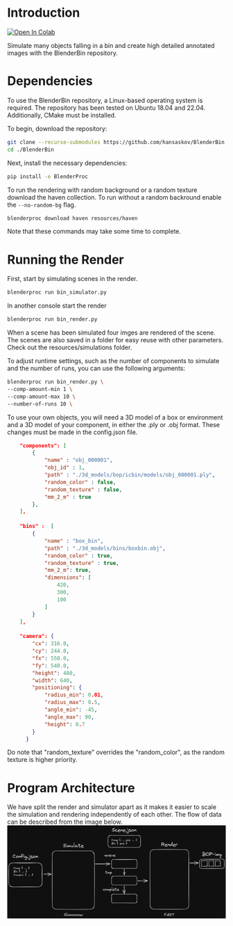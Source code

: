 # Introduction

[![Open In Colab](https://colab.research.google.com/assets/colab-badge.svg)](https://colab.research.google.com/github/hansaskov/BlenderBin2/blob/master/examples/colab.ipynb)

Simulate many objects falling in a bin and create high detailed annotated images with the BlenderBin repository.

# Dependencies

To use the BlenderBin repository, a Linux-based operating system is required. The repository has been tested on Ubuntu 18.04 and 22.04. Additionally, CMake must be installed.

To begin, download the repository:

```bash
git clone --recurse-submodules https://github.com/hansaskov/BlenderBin
cd ./BlenderBin
```

Next, install the necessary dependencies:

```bash
pip install -e BlenderProc
```

To run the rendering with random background or a random texture download the haven collection. To run without a random backround enable the `--no-random-bg` flag.

```bash
blenderproc download haven resources/haven
```

Note that these commands may take some time to complete.

# Running the Render

First, start by simulating scenes in the render.

```bash
blenderproc run bin_simulator.py
```

In another console start the render

```bash
blenderproc run bin_render.py
```

When a scene has been simulated four imges are rendered of the scene. The scenes are also saved in a folder for easy reuse with other parameters. Check out the resources/simulations folder.

To adjust runtime settings, such as the number of components to simulate and the number of runs, you can use the following arguments:

```bash
blenderproc run bin_render.py \
--comp-amount-min 1 \
--comp-amount-max 10 \
--number-of-runs 10 \
```

To use your own objects, you will need a 3D model of a box or environment and a 3D model of your component, in either the .ply or .obj format. These changes must be made in the config.json file.

```json
    "components": [
        {
            "name" : "obj_000001",
            "obj_id" : 1,
            "path" : "./3d_models/bop/icbin/models/obj_000001.ply",
            "random_color" : false,
            "random_texture" : false,
            "mm_2_m" : true
        },
    ],

    "bins" :  [
        {
            "name" : "box_bin",
            "path" : "./3d_models/bins/boxbin.obj",
            "random_color" : true, 
            "random_texture" : true,
            "mm_2_m": true,
            "dimensions": [
                420,
                300,
                100
            ]
        }
    ],

    "camera": {
        "cx": 316.0,
        "cy": 244.0,
        "fx": 550.0,
        "fy": 540.0,
        "height": 480,
        "width": 640,
        "positioning": {
            "radius_min": 0.01,
            "radius_max": 0.5,
            "angle_min": -45,
            "angle_max": 90,
            "height": 0.7
        }
      }
```

Do note that "random_texture" overrides the "random_color", as the random texture is higher priority.

# Program Architecture

We have split the render and simulator apart as it makes it easier to scale the simulation and rendering independently of each other. The flow of data can be described from the image below.
![Dataflow](images/BlenderBin-dataflow.png)
